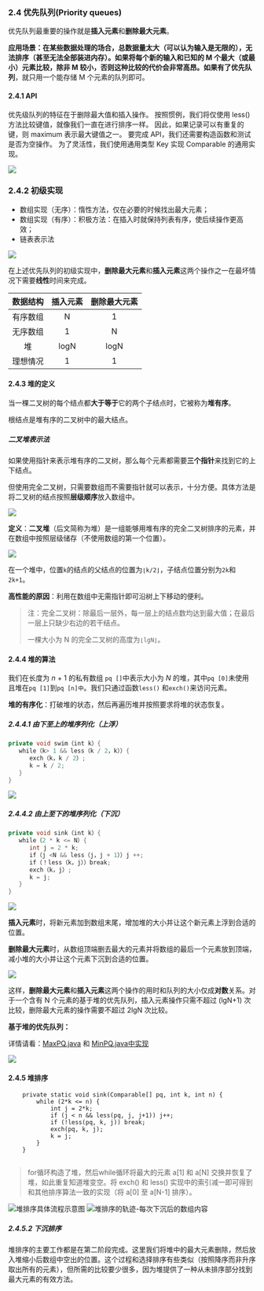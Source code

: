 ### 2.4 优先队列(Priority queues)

优先队列最重要的操作就是**插入元素**和**删除最大元素**。

**应用场景：**在某些数据处理的场合，**总数据量太大**（可以认为输入是无限的），无法排序（甚至无法全部装进内存）。如果将每个新的输入和已知的 M 个最大（或最小）元素比较，除非 M 较小，否则这种比较的代价会非常高昂。如果有了**优先队列**，就只用一个能存储 M 个元素的队列即可。

#### 2.4.1 API

优先级队列的特征在于删除最大值和插入操作。 按照惯例，我们将仅使用 less() 方法比较键值，就像我们一直在进行排序一样。 因此，如果记录可以有重复的键，则 maximum 表示最大键值之一。 要完成 API，我们还需要构造函数和测试是否为空操作。 为了灵活性，我们使用通用类型 Key 实现 Comparable 的通用实现。

![](https://algs4.cs.princeton.edu/24pq/images/pq-api.png)

### 2.4.2 初级实现

- 数组实现（无序）：惰性方法，仅在必要的时候找出最大元素；
- 数组实现（有序）：积极方法：在插入时就保持列表有序，使后续操作更高效；
- 链表表示法

![](https://algs4.cs.princeton.edu/24pq/images/pq-array.png)

在上述优先队列的初级实现中，**删除最大元素**和**插入元素**这两个操作之一在最坏情况下需要**线性**时间来完成。

| 数据结构 | 插入元素 | 删除最大元素 |
| :------: | :------: | :----------: |
| 有序数组 |    N     |      1       |
| 无序数组 |    1     |      N       |
|    堆    |   logN   |     logN     |
| 理想情况 |    1     |      1       |

#### 2.4.3 堆的定义

当一棵二叉树的每个结点都**大于等于**它的两个子结点时，它被称为**堆有序**。

根结点是堆有序的二叉树中的最大结点。

##### 二叉堆表示法

如果使用指针来表示堆有序的二叉树，那么每个元素都需要**三个指针**来找到它的上下结点。

但使用完全二叉树，只需要数组而不需要指针就可以表示，十分方便。具体方法是将二叉树的结点按照**层级顺序**放入数组中。

![](https://algs4.cs.princeton.edu/24pq/images/heap.png)

**定义**：**二叉堆**（后文简称为堆）是一组能够用堆有序的完全二叉树排序的元素，并在数组中按照层级储存（不使用数组的第一个位置）。

![](https://algs4.cs.princeton.edu/24pq/images/heap-representations.png)

在一个堆中，位置`k`的结点的父结点的位置为`⌊k/2⌋`，子结点位置分别为`2k`和`2k+1`。

**高性能的原因**：利用在数组中无需指针即可沿树上下移动的便利。

> 注：完全二叉树：除最后一层外，每一层上的结点数均达到最大值；在最后一层上只缺少右边的若干结点。
>
> 一棵大小为 N 的完全二叉树的高度为`⌊lgN⌋`。
>

#### 2.4.4 堆的算法

我们在长度为 *n* + 1 的私有数组 `pq []`中表示大小为 *N* 的堆，其中`pq [0]`未使用且堆在`pq [1]`到`pq [n]中`。我们只通过函数`less()` 和`exch()`来访问元素。

**堆的有序化**：打破堆的状态，然后再遍历堆并按照要求将堆的状态恢复。

##### 2.4.4.1 由下至上的堆序列化（上浮）

```java
private void swim（int k）{
   while（k> 1 && less（k / 2，k））{
      exch（k，k / 2）;
      k = k / 2;
   }
}
```

![](https://algs4.cs.princeton.edu/24pq/images/sink.png)

##### 2.4.4.2 由上至下的堆序列化（下沉）

```java
private void sink（int k）{
   while（2 * k <= N）{
      int j = 2 * k;
      if（j <N && less（j，j + 1））j ++;
      if（！less（k，j））break;
      exch（k，j）;
      k = j;
   }
}
```

![](https://algs4.cs.princeton.edu/24pq/images/sink.png)

**插入元素**时，将新元素加到数组末尾，增加堆的大小并让这个新元素上浮到合适的位置。

**删除最大元素**时，从数组顶端删去最大的元素并将数组的最后一个元素放到顶端，减小堆的大小并让这个元素下沉到合适的位置。

![](https://algs4.cs.princeton.edu/24pq/images/heap-ops.png)

这样，**删除最大元素**和**插入元素**这两个操作的用时和队列的大小仅成**对数**关系。对于一个含有 N 个元素的基于堆的优先队列，插入元素操作只需不超过 (lgN+1) 次比较，删除最大元素的操作需要不超过 2lgN 次比较。

**基于堆的优先队列：** 

详情请看：[MaxPQ.java](https://algs4.cs.princeton.edu/24pq/MaxPQ.java.html) 和 [MinPQ.java中实现](https://algs4.cs.princeton.edu/24pq/MinPQ.java.html)

![](https://algs4.cs.princeton.edu/24pq/images/heap-pq.png)

#### 2.4.5 堆排序


```
    private static void sink(Comparable[] pq, int k, int n) {
        while (2*k <= n) {
            int j = 2*k;
            if (j < n && less(pq, j, j+1)) j++;
            if (!less(pq, k, j)) break;
            exch(pq, k, j);
            k = j;
        }
    }


```
> for循环构造了堆，然后while循环将最大的元素 a[1] 和 a[N] 交换并恢复了堆，如此重复知道堆变空。将 exch() 和 less() 实现中的索引减一即可得到和其他排序算法一致的实现（将 a[0] 至 a[N-1] 排序）。

![堆排序具体流程示意图](https://algs4.cs.princeton.edu/24pq/images/heapsort-trace.png)
![堆排序的轨迹-每次下沉后的数组内容](https://algs4.cs.princeton.edu/24pq/images/heapsort.png)

##### 2.4.5.2 下沉排序
堆排序的主要工作都是在第二阶段完成。这里我们将堆中的最大元素删除，然后放入堆缩小后数组中空出的位置。这个过程和选择排序有些类似（按照降序而非升序取出所有的元素），但所需的比较要少很多，因为堆提供了一种从未排序部分找到最大元素的有效方法。


